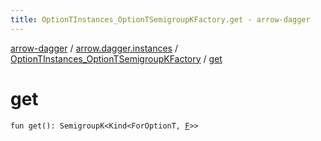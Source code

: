 ```yaml
---
title: OptionTInstances_OptionTSemigroupKFactory.get - arrow-dagger
---
```


[arrow-dagger](../../index.html) / [arrow.dagger.instances](../index.html) / [OptionTInstances_OptionTSemigroupKFactory](index.html) / [get](./get.html)

# get

`fun get(): SemigroupK<Kind<ForOptionT, `[`F`](index.html#F)`>>`